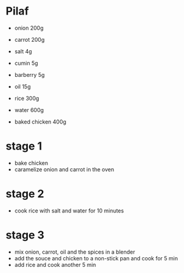 # Pilaf

* onion 200g
* carrot 200g
* salt 4g
* cumin 5g
* barberry 5g
* oil 15g

* rice 300g
* water 600g
* baked chicken 400g

# stage 1
* bake chicken
* caramelize onion and carrot in the oven

# stage 2
* cook rice with salt and water for 10 minutes

# stage 3
* mix onion, carrot, oil and the spices in a blender
* add the souce and chicken to a non-stick pan and cook for 5 min
* add rice and cook another 5 min
